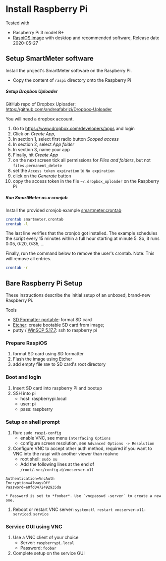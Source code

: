 # Install Raspberry Pi

Tested with

* Raspberry Pi 3 model B+
* [RaspiOS image](https://www.raspberrypi.org/downloads/raspberry-pi-os/) with desktop and recommended software, Release date 2020-05-27 

## Setup SmartMeter software

Install the project's SmartMeter software on the Raspberry Pi.

* Copy the content of `raspi` directory onto the Raspberry Pi

##### **Setup Dropbox Uploader**

GitHub repo of Dropbox Uploader: https://github.com/andreafabrizi/Dropbox-Uploader

You will need a dropbox account.

1. Go to https://www.dropbox.com/developers/apps and login
1. Click on *Create App*, 
1. In section 1, select first radio button *Scoped access* 
1. In section 2, select *App folder* 
1. In section 3, name your app
1. Finally, hit *Create App*
1. on the next screen tick all permissions for *Files and folders*, but not `files.permanent_delete`
1. set the `Access token expiration` to `No expiration` 
1. click on the *Generate* button
1. copy the access token in the file `~/.dropbox_uploader` on the Raspberry Pi


##### **Run SmartMeter as a cronjob**

Install the provided cronjob example [smartmeter.crontab](https://github.com/cdeck3r/SmartMeter/blob/master/raspi/smartmeter.crontab)

```bash
crontab smartmeter.crontab
crontab -l
```

The last line verifies that the cronjob got installed. The example schedules the script every 15 minutes within a full hour starting at minute 5. So, it runs 0:05, 0:20, 0:35, ...

Finally, run the command below to remove the user's crontab. Note: This will remove all entries.

```bash
crontab -r
```


## Bare Raspberry Pi Setup 

These instructions describe the initial setup of an unboxed, brand-new Raspberry Pi. 

Tools

* [SD Formatter portable](https://sourceforge.net/projects/thumbapps/files/Utilities/SD%20Card%20Formatter/): format SD card
* [Etcher](https://github.com/balena-io/etcher/releases/download/v1.5.102/balenaEtcher-Portable-1.5.102.exe): create bootable SD card from image; 
* putty / [WinSCP 5.17.7](https://winscp.net/download/WinSCP-5.17.7-Portable.zip): ssh to raspberry pi


### Prepare RaspiOS

1. format SD card using SD formatter
1. Flash the image using Etcher
1. add empty file `SSH` to SD card's root directory

### Boot and login

1. Insert SD card into raspberry Pi and bootup
1. SSH into pi
    * host: raspberrypi.local
    * user: pi
    * pass: raspberry
    
### Setup on shell prompt 

1. Run: `sudo raspi-config`
    * enable VNC, see menu `Interfacing Options`
    * configure screen resolution, see `Advanced Options -> Resolution`
1. Configure VNC to accept other auth method, required if you want to VNC into the raspi with another viewer than realvnc 
    * root shell: `sudo su` 
    * Add the following lines at the end of `/root/.vnc/config.d/vncserver-x11`
```
Authentication=VncAuth
Encryption=AlwaysOff
Password=e0fd0472492935da
```
    * Password is set to *foobar*. Use `vncpasswd -server` to create a new one.
1. Reboot or restart VNC server: `systemctl restart vncserver-x11-serviced.service`     
    
### Service GUI using VNC

1. Use a VNC client of your choice
    * Server: `raspberrypi.local`
    * Password: `foobar`
1. Complete setup on the service GUI

